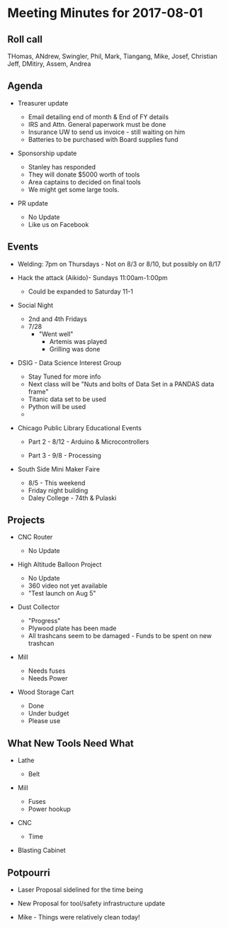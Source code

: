 Meeting Minutes for 2017-08-01
==============================

Roll call
---------
THomas, ANdrew, Swingler, Phil, Mark, Tiangang, Mike, Josef, Christian Jeff, DMitiry, Assem, Andrea

Agenda
------
- Treasurer update
  - Email detailing end of month & End of FY details
  - IRS and Attn. General paperwork must be done
  - Insurance UW to send us invoice - still waiting on him
  - Batteries to be purchased with Board supplies fund

- Sponsorship update
  - Stanley has responded
  - They will donate $5000 worth of tools
  - Area captains to decided on final tools
  - We might get some large tools. 

- PR update
  - No Update
  - Like us on Facebook


Events
------
- Welding: 7pm on Thursdays - Not on 8/3 or 8/10, but possibly on 8/17
- Hack the attack (Aikido)- Sundays 11:00am-1:00pm
  - Could be expanded to Saturday 11-1

- Social Night
  - 2nd and 4th Fridays
  - 7/28
    - "Went well"
      - Artemis was played
      - Grilling was done
     

- DSIG - Data Science Interest Group
  - Stay Tuned for more info
  - Next class will be "Nuts and bolts of Data Set in a PANDAS data frame"
  - Titanic data set to be used
  - Python will be used
  -

- Chicago Public Library Educational Events

  - Part 2 - 8/12 - Arduino & Microcontrollers

  - Part 3 - 9/8 - Processing

- South Side Mini Maker Faire
  - 8/5 - This weekend
  - Friday night building
  - Daley College - 74th & Pulaski

Projects
--------
- CNC Router
  - No Update

- High Altitude Balloon Project
  - No Update
  - 360 video not yet available
  - "Test launch on Aug 5"
 
- Dust Collector
  - "Progress"
  - Plywood plate has been made
  - All trashcans seem to be damaged - Funds to be spent on new trashcan

- Mill
  - Needs fuses
  - Needs Power

- Wood Storage Cart
  - Done
  - Under budget
  - Please use
 

What New Tools Need What
-----------------------
  - Lathe
    - Belt

  - Mill
    - Fuses
    - Power hookup

  - CNC
    - Time

  - Blasting Cabinet
  

Potpourri
---------
- Laser Proposal sidelined for the time being
- New Proposal for tool/safety infrastructure update

- Mike - Things were relatively clean today!
